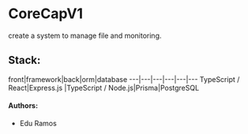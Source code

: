 # CoreCapV1
create a system to manage file and monitoring.

## Stack:
front|framework|back|orm|database
---|---|---|---|---|---
TypeScript / React|Express.js |TypeScript / Node.js|Prisma|PostgreSQL


#### Authors:
* Edu Ramos

